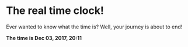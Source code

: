 # The real time clock!

Ever wanted to know what the time is? Well, your journey is about to end!

**The time is Dec 03, 2017, 20:11**